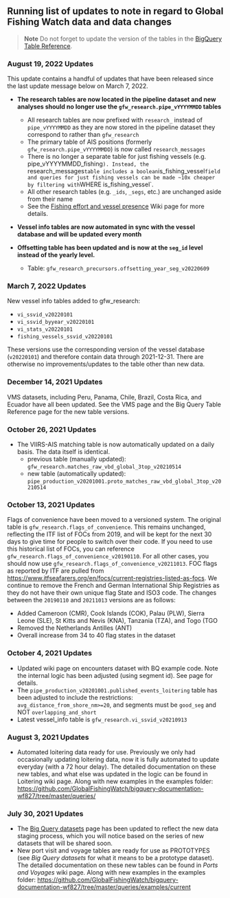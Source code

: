 ## Running list of updates to note in regard to Global Fishing Watch data and data changes

> **Note**
> Do not forget to update the version of the tables in the [BigQuery Table Reference](BigQuery-Table-Reference).

### August 19, 2022 Updates

This update contains a handful of updates that have been released since the last update message below on March 7, 2022. 

+ **The research tables are now located in the pipeline dataset and new analyses should no longer use the `gfw_research.pipe_vYYYYMMDD` tables**
  + All research tables are now prefixed with `research_` instead of `pipe_vYYYYMMDD` as they are now stored in the pipeline dataset they correspond to rather than `gfw_research`
  + The primary table of AIS positions (formerly `gfw_research.pipe_vYYYYMMDD`) is now called `research_messages` 
  + There is no longer a separate table for just fishing vessels (e.g. pipe_vYYYYMMDD_fishing`). Instead, the `research_messages` table includes a boolean `is_fishing_vessel` field and queries for just fishing vessels can be made ~10x cheaper by filtering with `WHERE is_fishing_vessel`.
  + All other research tables (e.g. `_ids`, `_segs`, etc.) are unchanged aside from their name
  + See the [Fishing effort and vessel presence](https://github.com/GlobalFishingWatch/bigquery-documentation-wf827/wiki/Fishing-effort-and-vessel-presence) Wiki page for more details.

+ **Vessel info tables are now automated in sync with the vessel database and will be updated every month**

+ **Offsetting table has been updated and is now at the `seg_id` level instead of the yearly level.**
  + Table: `gfw_research_precursors.offsetting_year_seg_v20220609`

### March 7, 2022 Updates

New vessel info tables added to gfw_research:  
+ `vi_ssvid_v20220101`
+ `vi_ssvid_byyear_v20220101`
+ `vi_stats_v20220101`
+ `fishing_vessels_ssvid_v20220101`

These versions use the corresponding version of the vessel database (`v20220101`) and therefore contain data through 2021-12-31. There are otherwise no improvements/updates to the table other than new data.

### December 14, 2021 Updates

VMS datasets, including Peru, Panama, Chile, Brazil, Costa Rica, and Ecuador have all been updated. See the VMS page and the Big Query Table Reference page for the new table versions. 

### October 26, 2021 Updates

- The VIIRS-AIS matching table is now automatically updated on a daily basis. The data itself is identical.
  - previous table (manually updated): `gfw_research.matches_raw_vbd_global_3top_v20210514`
  - new table (automatically updated): `pipe_production_v20201001.proto_matches_raw_vbd_global_3top_v20210514`
 
### October 13, 2021 Updates

Flags of convenience have been moved to a versioned system. The original table is `gfw_research.flags_of_convenience`. This remains unchanged, reflecting the ITF list of FOCs from 2019, and will be kept for the next 30 days to give time for people to switch over their code. If you need to use this historical list of FOCs, you can reference `gfw_research.flags_of_convenience_v20190110`. For all other cases, you should now use `gfw_research.flags_of_convenience_v20211013`. FOC flags as reported by ITF are pulled from https://www.itfseafarers.org/en/focs/current-registries-listed-as-focs. We continue to remove the French and German International Ship Registries as they do not have their own unique flag State and ISO3 code. The changes between the `20190110` and `20211013` versions are as follows:

* Added Cameroon (CMR), Cook Islands (COK), Palau (PLW), Sierra Leone (SLE), St Kitts and Nevis (KNA), Tanzania (TZA), and Togo (TGO
* Removed the Netherlands Antilles (ANT)
* Overall increase from 34 to 40 flag states in the dataset

### October 4, 2021 Updates

* Updated wiki page on encounters dataset with BQ example code. Note the internal logic has been adjusted (using segment id). See page for details.
* The `pipe_production_v20201001.published_events_loitering` table has been adjusted to include the restrictions: `avg_distance_from_shore_nm>=20`, and segments must be `good_seg` and NOT `overlapping_and_short`
* Latest vessel_info table is `gfw_research.vi_ssvid_v20210913`

### August 3, 2021 Updates

* Automated loitering data ready for use. Previously we only had occasionally updating loitering data, now it is fully automated to update everyday (with a 72 hour delay). The detailed documentation on these new tables, and what else was updated in the logic can be found in Loitering wiki page. Along with new examples in the examples folder: https://github.com/GlobalFishingWatch/bigquery-documentation-wf827/tree/master/queries/

### July 30, 2021 Updates

* The [Big Query datasets](BigQuery-datasets) page has been updated to reflect the new data staging process, which you will notice based on the series of new datasets that will be shared soon. 
* New port visit and voyage tables are ready for use as PROTOTYPES (see _Big Query datasets_ for what it means to be a prototype dataset). The detailed documentation on these new tables can be found in _Ports and Voyages_ wiki page. Along with new examples in the examples folder: https://github.com/GlobalFishingWatch/bigquery-documentation-wf827/tree/master/queries/examples/current